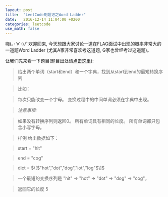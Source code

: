 ```yaml
---
layout: post
title:  "LeetCode刷题记之Word Ladder"
date:   2016-12-14 11:04:00 +0200
categories: leetcode
use_math: false
---
```


嗨(｡･∀･)ﾉﾞ欢迎回来, 今天想跟大家讨论一道在FLAG面试中出现的概率非常大的一道题Word Ladder (尤其A家非常喜欢考这道题, G家也曾经考过这道题)。

让我们先来看一下题目(题目出处请[点击这里]):


>给出两个单词（start和end）和一个字典，找到从start到end的最短转换序列

>比如：

>每次只能改变一个字母。
>变换过程中的中间单词必须在字典中出现。

> *注意事项:* 

>如果没有转换序列则返回0。
>所有单词具有相同的长度。
>所有单词都只包含小写字母。

>样例
>给出数据如下：

>start = "hit"

>end = "cog"

>dict = $\[$"hot","dot","dog","lot","log"$\]$

>一个最短的变换序列是 "hit" -> "hot" -> "dot" -> "dog" -> "cog"，

>返回它的长度 5















[点击这里]: http://www.lintcode.com/zh-cn/problem/word-ladder/